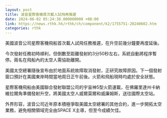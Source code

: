 ```yaml
---
layout: post
title: 波音星際客機首次載人試飛再推遲
date: 2024-06-02 05:24:38.000000000 +08:00
link: https://news.rthk.hk/rthk/ch/component/k2/1755751-20240602.htm
categories: rthk
---
```


美國波音公司星際客機飛船首次載人試飛任務推遲，在升空前幾分鐘要再度延後。

今次發射任務初時順利，但倒數至距離發射約3分50秒左右，系統自動將程序暫停。兩名在飛船內的太空人需協助離開。

美國太空總署隨後宣布由於地面系統故障取消發射，正研究故障原因。下一個發射窗口預計在美國東岸時間當地周日正午前後。火箭和飛船現時均處於安全狀態。

星際客機飛船由美國聯合發射聯盟公司的宇宙神5型火箭運載，在佛羅里達州卡納維拉爾角準備發射升空，將美國太空人威爾莫爾和威廉姆斯，送往國際太空站。

外界形容，波音公司近年原本積極爭取美國太空總署的其他合約，進一步開拓太空業務，避免相關領域完全由SPACE X主導，但至今成績欠佳。
